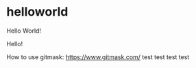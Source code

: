 # helloworld
Hello World!

Hello!

How to use gitmask:
https://www.gitmask.com/
test
test
test
test
